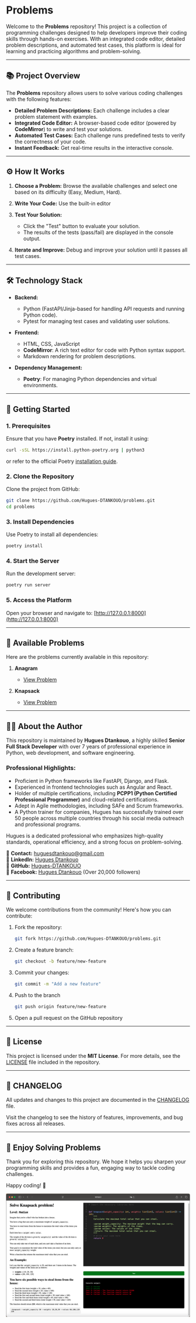 # Problems

Welcome to the **Problems** repository! This project is a collection of programming challenges designed to help developers improve their coding skills through hands-on exercises. With an integrated code editor, detailed problem descriptions, and automated test cases, this platform is ideal for learning and practicing algorithms and problem-solving.

---

## 📚 **Project Overview**

The **Problems** repository allows users to solve various coding challenges with the following features:
- **Detailed Problem Descriptions:** Each challenge includes a clear problem statement with examples.
- **Integrated Code Editor:** A browser-based code editor (powered by **CodeMirror**) to write and test your solutions.
- **Automated Test Cases:** Each challenge runs predefined tests to verify the correctness of your code.
- **Instant Feedback:** Get real-time results in the interactive console.

---

## ⚙️ **How It Works**

1. **Choose a Problem:**
   Browse the available challenges and select one based on its difficulty (Easy, Medium, Hard).

2. **Write Your Code:**
   Use the built-in editor

3. **Test Your Solution:**
   - Click the "Test" button to evaluate your solution.
   - The results of the tests (pass/fail) are displayed in the console output.

4. **Iterate and Improve:**
   Debug and improve your solution until it passes all test cases.

---

## 🛠 **Technology Stack**

- **Backend:**
  - Python (FastAPI/Jinja-based for handling API requests and running Python code).
  - Pytest for managing test cases and validating user solutions.

- **Frontend:**
  - HTML, CSS, JavaScript
  - **CodeMirror**: A rich text editor for code with Python syntax support.
  - Markdown rendering for problem descriptions.

- **Dependency Management:**
  - **Poetry**: For managing Python dependencies and virtual environments.

---

## 🚀 **Getting Started**

### 1. Prerequisites
Ensure that you have **Poetry** installed. If not, install it using:
```bash
curl -sSL https://install.python-poetry.org | python3
```
or refer to the official Poetry [installation guide](https://python-poetry.org/docs/#installation).

### 2. Clone the Repository
Clone the project from GitHub:
```bash
git clone https://github.com/Hugues-DTANKOUO/problems.git
cd problems
```

### 3. Install Dependencies
Use Poetry to install all dependencies:
```bash
poetry install
```

### 4. Start the Server
Run the development server:
```bash
poetry run server
```

### 5. Access the Platform
Open your browser and navigate to: [http://127.0.0.1:8000](http://127.0.0.1:8000)

---

## 📂 Available Problems

Here are the problems currently available in this repository:

1. **Anagram**
   - [View Problem](/src/problems/anagram.py)

2. **Knapsack**
   - [View Problem](/src/problems/knapsack.py)

---

## 🧑‍💻 **About the Author**

This repository is maintained by **Hugues Dtankouo**, a highly skilled **Senior Full Stack Developer** with over 7 years of professional experience in Python, web development, and software engineering.

### **Professional Highlights:**
- Proficient in Python frameworks like FastAPI, Django, and Flask.
- Experienced in frontend technologies such as Angular and React.
- Holder of multiple certifications, including **PCPP1 (Python Certified Professional Programmer)** and cloud-related certifications.
- Adept in Agile methodologies, including SAFe and Scrum frameworks.
- A Python trainer for companies, Hugues has successfully trained over 50 people across multiple countries through his social media outreach and professional programs.

Hugues is a dedicated professional who emphasizes high-quality standards, operational efficiency, and a strong focus on problem-solving.

📧 **Contact:** [huguesdtankouo@gmail.com](mailto:huguesdtankouo@gmail.com)  
🔗 **LinkedIn:** [Hugues Dtankouo](https://www.linkedin.com/in/dtankouo)  
🔗 **GitHub:** [Hugues-DTANKOUO](https://github.com/Hugues-DTANKOUO)  
🔗 **Facebook:** [Hugues Dtankouo](https://www.facebook.com/ing.hugues.dtankouo) (Over 20,000 followers)

---

## 🌟 **Contributing**

We welcome contributions from the community! Here's how you can contribute:

1. Fork the repository:
   ```bash
   git fork https://github.com/Hugues-DTANKOUO/problems.git
   ```

2. Create a feature branch:
    ```bash
    git checkout -b feature/new-feature
    ```

3. Commit your changes:
    ```bash
    git commit -m "Add a new feature"
    ```

4. Push to the branch
    ```bash
    git push origin feature/new-feature
    ```

5. Open a pull request on the GitHub repository

---

## 📄 **License**

This project is licensed under the **MIT License**. For more details, see the [LICENSE](LICENSE) file included in the repository.

---

## 📜 CHANGELOG

All updates and changes to this project are documented in the [CHANGELOG](CHANGELOG.md) file.  

Visit the changelog to see the history of features, improvements, and bug fixes across all releases.

---

## 🎉 **Enjoy Solving Problems**

Thank you for exploring this repository. We hope it helps you sharpen your programming skills and provides a fun, engaging way to tackle coding challenges.

Happy coding! 🚀

![screenshot](/src/problems/static/images/problems-screenshot.png)
